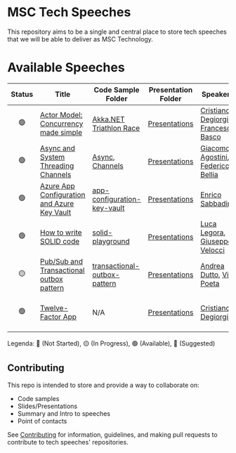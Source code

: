 # MSC Tech Speeches

This repository aims to be a single and central place to store tech speeches that we will be able to deliver as MSC Technology.

# Available Speeches

| Status | Title |  Code Sample Folder | Presentation Folder | Speakers | Events |
| :---: |  ------------- | ------------- | ------------- | ------------- | ------------- |
| 🟢 | [Actor Model: Concurrency made simple](./tech-speeches.md#actor-model-concurrency-made-simple) | [Akka.NET Triathlon Race](https://github.com/fbasco81/triathlon-race-demo) | [Presentations](https://github.com/msc-technology/actor-model-concurrency) | [Cristiano Degiorgis](https://linkedin.com/in/cristianodegiorgis), [Francesco Basco](https://linkedin.com/in/francesco-basco-6a827387) | |
| 🟢 | [Async and System Threading Channels](./tech-speeches.md#async-and-system-threading-channels) | [Async](https://github.com/msc-technology/async-await), [Channels](https://github.com/msc-technology/system-threading-channels) |  [Presentations](./tech-speeches.md#tbd) | [Giacomo Agostini](https://linkedin.com/in/giacomo-agostini-4976b717), [Federico Bellia](https://linkedin.com/in/federico-bellia-64a72799) | [Torino .NET Meetup (23/05/2022)](https://www.meetup.com/it-IT/Torino-NET-User-Group/events/286087594/) |
| 🟢 | [Azure App Configuration and Azure Key Vault](./tech-speeches.md#azure-app-configuration-and-azure-key-vault) | [app-configuration-key-vault](https://github.com/sabbadino/app-configuration-key-vault) | [Presentations](https://github.com/sabbadino/app-configuration-key-vault/tree/main/files) | [Enrico Sabbadin](https://linkedin.com/in/enrico-sabbadin-537150) | [Torino .NET Meetup (16/03/2022)](https://www.meetup.com/it-IT/Torino-NET-User-Group/events/284528269/) |
| 🟢 | [How to write SOLID code](./tech-speeches.md#how-to-write-solid-code) | [solid-playground](https://github.com/msc-technology/solid-playground) | [Presentations](https://github.com/msc-technology/solid-playground/tree/main/Presentations) | [Luca Legora](https://linkedin.com/in/lucalegora), [Giuseppe Velocci](https://linkedin.com/in/giuseppe-velocci-92a69969) | |
| 🟡 | [Pub/Sub and Transactional outbox pattern](./tech-speeches.md#pubsub-and-transactional-outbox-pattern) | [transactional-outbox-pattern](https://github.com/msc-technology/transactional-outbox-pattern) | [Presentations](https://github.com/msc-technology/transactional-outbox-pattern) | [Andrea Dutto](https://linkedin.com/in/andreaduttoita), [Vito Poeta](https://linkedin.com/in/vitopoeta) | |
| 🟢 | [Twelve-Factor App](./tech-speeches.md#twelve-factor-app) | N/A | [Presentations](https://github.com/msc-technology/12-factor-app) | [Cristiano Degiorgis](https://linkedin.com/in/cristianodegiorgis) | [Torino DevOps Meetup (19/05/2022)](https://www.meetup.com/Torino-DevOps-Meetup-Group-Culture-Processes-and-Tools/events/285821995/) |

Legenda: 🔴 (Not Started), 🟡 (In Progress), 🟢 (Available), 🔵 (Suggested)

## Contributing

This repo is intended to store and provide a way to collaborate on:

- Code samples
- Slides/Presentations
- Summary and Intro to speeches
- Point of contacts

See [Contributing](./CONTRIBUTING.md) for information, guidelines, and making pull requests to contribute to tech speeches' repositories.
